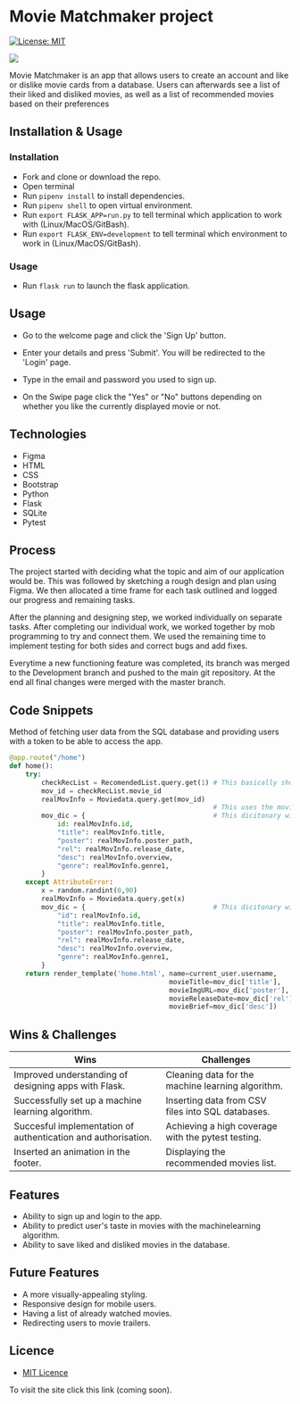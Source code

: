 # Movie Matchmaker project

[![License: MIT](https://img.shields.io/badge/Licence-MIT-green.svg)](https://opensource.org/licenses/MIT)

![](flaskblog/static/Movie-Matchmaker-demo.gif)

Movie Matchmaker is an app that allows users to create an account and like or dislike movie cards from a database. Users can afterwards see a list of their liked and disliked movies,  as well as a list of recommended movies based on their preferences

## Installation & Usage

### Installation

* Fork and clone or download the repo.
* Open terminal
* Run `pipenv install` to install dependencies.
* Run `pipenv shell` to open virtual environment.
* Run `export FLASK_APP=run.py` to tell terminal which application to work with (Linux/MacOS/GitBash).
* Run `export FLASK_ENV=development` to tell terminal which environment to work in (Linux/MacOS/GitBash).

### Usage

* Run `flask run` to launch the flask application.

## Usage 

* Go to the welcome page and click the 'Sign Up' button.

* Enter your details and press 'Submit'. You will be redirected to the 'Login' page.

* Type in the email and password you used to sign up.

* On the Swipe page click the "Yes" or "No" buttons depending on whether you like the currently displayed movie or not.


## Technologies

* Figma
* HTML
* CSS
* Bootstrap
* Python
* Flask
* SQLite
* Pytest



## Process

The project started with deciding what the topic and aim of our application would be. This was followed by sketching a rough design and plan using Figma. We then allocated a time frame for each task outlined and logged our progress and remaining tasks.

After the planning and designing step, we worked individually on separate tasks. After completing our individual work, we worked together by mob programming to try and connect them. We used the remaining time to implement testing for both sides and correct bugs and add fixes.

Everytime a new functioning feature was completed, its branch was merged to the Development branch and pushed to the main git repository. At the end all final changes were merged with the master branch.

## Code Snippets

Method of fetching user data from the SQL database and providing users with a token to be able to access the app.

```Python
@app.route("/home")
def home():
    try:
        checkRecList = RecomendedList.query.get(1) # This basically should add id from the recomended list.
        mov_id = checkRecList.movie_id
        realMovInfo = Moviedata.query.get(mov_id)
                                                   # This uses the movie id to get the movie from Moviedata.
        mov_dic = {                                # This dicitonary will be used to render the movieinfo.
            id: realMovInfo.id,
            "title": realMovInfo.title,
            "poster": realMovInfo.poster_path,
            "rel": realMovInfo.release_date,
            "desc": realMovInfo.overview,
            "genre": realMovInfo.genre1,
        }
    except AttributeError:
        x = random.randint(0,90)
        realMovInfo = Moviedata.query.get(x)
        mov_dic = {                                # This dicitonary will be used to render the movieinfo.
            "id": realMovInfo.id,
            "title": realMovInfo.title,
            "poster": realMovInfo.poster_path,
            "rel": realMovInfo.release_date,
            "desc": realMovInfo.overview,
            "genre": realMovInfo.genre1,
        }
    return render_template('home.html', name=current_user.username,  
                                        movieTitle=mov_dic['title'], 
                                        movieImgURL=mov_dic['poster'], 
                                        movieReleaseDate=mov_dic['rel'], 
                                        movieBrief=mov_dic['desc'])
```

## Wins & Challenges

Wins | Challenges
------------ | -------------
Improved understanding of designing apps with Flask. | Cleaning data for the machine learning algorithm.
Successfully set up a machine learning algorithm. | Inserting data from CSV files into SQL databases.
Succesful implementation of authentication and authorisation. | Achieving a high coverage with the pytest testing.
Inserted an animation in the footer. | Displaying the recommended movies list.

## Features

* Ability to sign up and login to the app.
* Ability to predict user's taste in movies with the machinelearning algorithm.
* Ability to save liked and disliked movies in the database.

## Future Features

* A more visually-appealing styling.
* Responsive design for mobile users.
* Having a list of already watched movies.
* Redirecting users to movie trailers.

## Licence

* [MIT Licence](https://opensource.org/licenses/mit-license.php)

To visit the site click this link (coming soon).